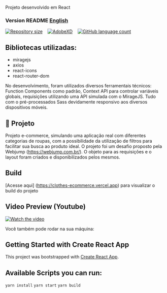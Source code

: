 Projeto desenvolvido em React
###  Version README [English](./README-en.md) 
<div style="display: flex; gap:1rem;">
<a href="#">
<img alt="Repository size" src="https://img.shields.io/github/repo-size/GusRot/clothes-ecommerce">
</a>
<a href="https://xd.adobe.com/view/bcf73053-f8e6-431c-9eb0-bf24304f6fff-e9a4/grid">
  <img alt="AdobeXD" src="https://img.shields.io/badge/Acessar%20Layout%20-AdobeXD-%2304D361">
</a>
<a href="#">
<img alt="GitHub language count" src="https://img.shields.io/github/languages/count/GusRot/clothes-ecommerce?color=%2304D361">
</a>
</div>

## Bibliotecas utilizadas:

-   miragejs
-   axios
-   react-icons
-   react-router-dom

No desenvolvimento, foram utilizados diversos ferramentais técnicos: Function Components como padrão, Context API para controlar variáveis globais, requisições utilizando uma API simulada com o MirageJS. Tudo com o pré-processados Sass devidamente responsivo aos diversos dispositivos móveis.

## 📝 Projeto

Projeto e-commerce, simulando uma aplicação real com diferentes categorias de roupas, com a possibilidade da utilização de filtros para facilitar sua busca ao produto ideal.
O projeto foi um desafio proposto pela Webjump (https://webjump.com.br/). O objeto para as requisições e o layout foram criados e disponibilizados pelos mesmos.

## Build

[Acesse aqui] (https://clothes-ecommerce.vercel.app) para visualizar o build do projeto

## Video Preview (Youtube)

[![Watch the video](https://img.youtube.com/vi/3FnHoyU9QpY/maxresdefault.jpg)](https://youtu.be/3FnHoyU9QpY)

Você também pode rodar na sua máquina:

## Getting Started with Create React App

This project was bootstrapped with [Create React App](https://github.com/facebook/create-react-app).

## Available Scripts you can run:

`yarn install`
`yarn start`
`yarn build`
